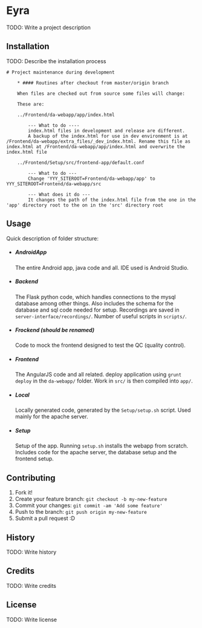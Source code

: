 # Eyra

TODO: Write a project description

## Installation

TODO: Describe the installation process

    # Project maintenance during development

        * #### Routines after checkout from master/origin branch

        When files are checked out from source some files will change:

        These are: 

        ../Frontend/da-webapp/app/index.html

            --- What to do ----
            index.html files in development and release are different. 
            A backup of the index.html for use in dev environment is at /Frontend/da-webapp/extra_files/_dev_index.html. Rename this file as index.html at /Frontend/da-webapp/app/index.html and overwrite the index.html file

        ../Frontend/Setup/src/frontend-app/default.conf

            --- What to do ---
            Change 'YYY_SITEROOT=Frontend/da-webapp/app' to YYY_SITEROOT=Frontend/da-webapp/src

            --- What does it do ---
            It changes the path of the index.html file from the one in the 'app' directory root to the on in the 'src' directory root


        

## Usage

Quick description of folder structure:
* ##### AndroidApp  
  The entire Android app, java code and all. IDE used is Android Studio.
* ##### Backend  
  The Flask python code, which handles connections to the mysql database among other things. Also includes the schema for the database and sql code needed for setup. Recordings are saved in `server-interface/recordings/`. Number of useful scripts in `scripts/`.
* ##### Frockend (should be renamed)  
  Code to mock the frontend designed to test the QC (quality control).
* ##### Frontend  
  The AngularJS code and all related. deploy application using `grunt deploy` in the `da-webapp/` folder. Work in `src/` is then compiled into `app/`.
* ##### Local  
  Locally generated code, generated by the `Setup/setup.sh` script. Used mainly for the apache server.
* ##### Setup  
  Setup of the app. Running `setup.sh` installs the webapp from scratch. Includes code for the apache server, the database setup and the frontend setup.

## Contributing

1. Fork it!
2. Create your feature branch: `git checkout -b my-new-feature`
3. Commit your changes: `git commit -am 'Add some feature'`
4. Push to the branch: `git push origin my-new-feature`
5. Submit a pull request :D

## History

TODO: Write history

## Credits

TODO: Write credits

## License

TODO: Write license